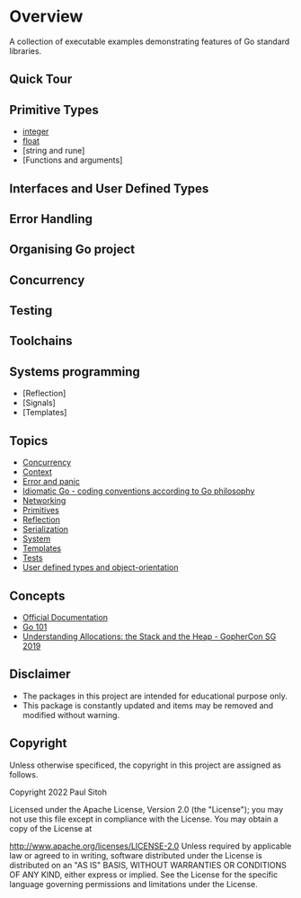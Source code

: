 # Overview

A collection of executable examples demonstrating features of Go standard libraries.

## Quick Tour

## Primitive Types

* [integer](./primitives/doc/integer.md)
* [float](./primitives/doc/float.md)
* [string and rune]
* [Functions and arguments] 

## Interfaces and User Defined Types

## Error Handling

## Organising Go project

## Concurrency

## Testing

## Toolchains

## Systems programming

* [Reflection]
* [Signals]
* [Templates]

## Topics

* [Concurrency](./concurrency/doc/concurrent.md)
* [Context](./context/doc/context.md)
* [Error and panic](./error/doc/error.md)
* [Idiomatic Go - coding conventions according to Go philosophy](./idiomatic/idiomatic.md)
* [Networking](./networking/doc/network.md)
* [Primitives](./primitives/doc/primitives.md)
* [Reflection](./reflection/doc/reflection.md)
* [Serialization](./serialization/doc/serialization.md)
* [System](./system/doc/system.md)
* [Templates](./templates/doc/templates.md)
* [Tests](./tests//doc/tests.md)
* [User defined types and object-orientation](./types/doc/types.md)

## Concepts

* [Official Documentation](https://go.dev/doc/)
* [Go 101](https://go101.org/article/101.html)
* [Understanding Allocations: the Stack and the Heap - GopherCon SG 2019](https://www.youtube.com/watch?v=ZMZpH4yT7M0)

## Disclaimer

* The packages in this project are intended for educational purpose only.
* This package is constantly updated and items may be removed and modified without warning.

## Copyright

Unless otherwise specificed, the copyright in this project are assigned as follows.

Copyright 2022 Paul Sitoh

Licensed under the Apache License, Version 2.0 (the "License"); you may not use this file except in compliance with the License. You may obtain a copy of the License at

http://www.apache.org/licenses/LICENSE-2.0
Unless required by applicable law or agreed to in writing, software distributed under the License is distributed on an "AS IS" BASIS, WITHOUT WARRANTIES OR CONDITIONS OF ANY KIND, either express or implied. See the License for the specific language governing permissions and limitations under the License.